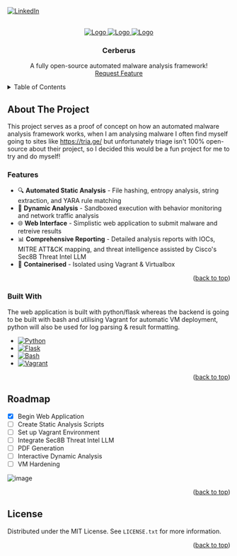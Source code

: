 
<a id="readme-top"></a>
[![LinkedIn][linkedin-shield]][linkedin-url]



<!-- PROJECT LOGO -->
<br />
<div align="center">
  <a href="https://github.com/Emul4nt/Cerberus">
    <img src="https://github.com/user-attachments/assets/17bbc27d-10f3-4d54-a203-39842d9713e3" alt="Logo">
  </a>
  <a href="https://github.com/Emul4nt/Cerberus">
    <img src="https://github.com/user-attachments/assets/10ecdb2e-64ef-4a39-9a22-501ce1c036d9" alt="Logo">
  </a>
  <a href="https://github.com/Emul4nt/Cerberus">
    <img src="https://github.com/user-attachments/assets/3e7c28fe-8e09-4801-baf1-2ac51927d1ce" alt="Logo">
  </a>
  <h3 align="center">Cerberus</h3>

  <p align="center">
    A fully open-source automated malware analysis framework!
    <br />
    <a href="https://github.com/Emul4nt/Cerberus/issues/new?labels=enhancement&template=feature-request---.md">Request Feature</a>
  </p>
</div>



<!-- TABLE OF CONTENTS -->
<details>
  <summary>Table of Contents</summary>
  <ol>
    <li>
      <a href="#about-the-project">About The Project</a>
      <ul>
        <li><a href="#built-with">Built With</a></li>
      </ul>
    </li>
    <li><a href="#roadmap">Roadmap</a></li>
</details>



<!-- ABOUT THE PROJECT -->
## About The Project

This project serves as a proof of concept on how an automated malware analysis framework works, when I am analysing malware I often find myself going to sites like https://tria.ge/ but unfortunately triage isn't 100% open-source about their project, so I decided this would be a fun project for me to try and do myself!

### Features

- 🔍 **Automated Static Analysis** - File hashing, entropy analysis, string extraction, and YARA rule matching
- 🏃 **Dynamic Analysis** - Sandboxed execution with behavior monitoring and network traffic analysis
- 🌐 **Web Interface** - Simplistic web application to submit malware and retreive results
- 📊 **Comprehensive Reporting** - Detailed analysis reports with IOCs, MITRE ATT&CK mapping, and threat intelligence assisted by Cisco's Sec8B Threat Intel LLM
- 🐳 **Containerised** - Isolated using Vagrant & Virtualbox


<p align="right">(<a href="#readme-top">back to top</a>)</p>



### Built With

The web application is built with python/flask whereas the backend is going to be built with bash and utilising Vagrant for automatic VM deployment, python will also be used for log parsing & result formatting.

* [![Python][Python.py]][Python-url]
* [![Flask][Flask.py]][Flask-url]
* [![Bash][Bash.sh]][Bash-url]
* [![Vagrant][Vagrant.com]][Vagrant-url]

<p align="right">(<a href="#readme-top">back to top</a>)</p>

<!-- ROADMAP -->
## Roadmap

- [x] Begin Web Application
- [ ] Create Static Analysis Scripts
- [ ] Set up Vagrant Environment
- [ ] Integrate Sec8B Threat Intel LLM
- [ ] PDF Generation
- [ ] Interactive Dynamic Analysis
- [ ] VM Hardening

![image](https://github.com/user-attachments/assets/96638590-beb3-4c28-afbd-8798bf31420b)



<p align="right">(<a href="#readme-top">back to top</a>)</p>



<!-- LICENSE -->
## License

Distributed under the MIT License. See `LICENSE.txt` for more information.

<p align="right">(<a href="#readme-top">back to top</a>)</p>


[linkedin-shield]: https://img.shields.io/badge/-LinkedIn-black.svg?style=for-the-badge&logo=linkedin&colorB=555
[linkedin-url]: https://www.linkedin.com/in/andrew-l-631047283/
[Python.py]: https://img.shields.io/badge/Python-3776AB?style=for-the-badge&logo=python&logoColor=white
[Python-url]: https://python.org/
[Flask.py]: https://img.shields.io/badge/Flask-000000?style=for-the-badge&logo=flask&logoColor=white
[Flask-url]: https://flask.palletsprojects.com/
[Bash.sh]: https://img.shields.io/badge/Bash-4EAA25?style=for-the-badge&logo=gnubash&logoColor=white
[Bash-url]: https://www.gnu.org/software/bash/
[Vagrant.com]: https://img.shields.io/badge/Vagrant-1563FF?style=for-the-badge&logo=vagrant&logoColor=white
[Vagrant-url]: https://www.vagrantup.com/
